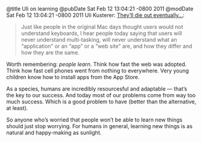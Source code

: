 @title Uli on learning
@pubDate Sat Feb 12 13:04:21 -0800 2011
@modDate Sat Feb 12 13:04:21 -0800 2011
Uli Kusterer: <a href="http://orangejuiceliberationfront.com/theyll-die-out-eventually/">They’ll die out eventually…</a>:

<blockquote>Just like people in the original Mac days thought users would not understand keyboards, I hear people today saying that users will never understand multi-tasking, will never understand what an “application” or an “app” or a “web site” are, and how they differ and how they are the same.</blockquote>

Worth remembering: <em>people learn</em>. Think how fast the web was adopted. Think how fast cell phones went from nothing to everywhere. Very young children know how to install apps from the App Store.

As a species, humans are incredibly resourcesful and adaptable — that’s the key to our success. And today most of our problems come from way too much success. Which is a good problem to have (better than the alternative, at least).

So anyone who’s worried that people won’t be able to learn new things should just stop worrying. For humans in general, learning new things is as natural and happy-making as sunlight.
